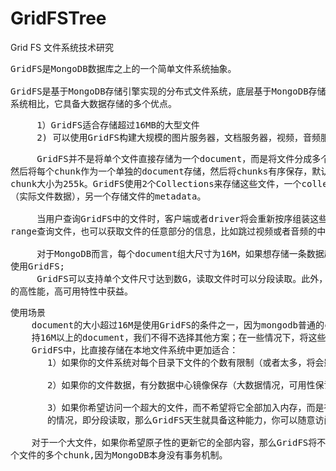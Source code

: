 # GridFSTree
Grid FS 文件系统技术研究


<pre>
GridFS是MongoDB数据库之上的一个简单文件系统抽象。

GridFS是基于MongoDB存储引擎实现的分布式文件系统，底层基于MongoDB存储机制，和其他本地文件
系统相比，它具备大数据存储的多个优点。
</pre>

<pre>
     1）GridFS适合存储超过16MB的大型文件
     2) 可以使用GridFS构建大规模的图片服务器，文档服务器，视频，音频服务器
</pre>

<pre>
     GridFS并不是将单个文件直接存储为一个document，而是将文件分成多个parts或者说chunks,
然后将每个chunk作为一个单独的document存储，然后将chunks有序保存，默认情况下，GridFS的
chunk大小为255k。GridFS使用2个Collections来存储这些文件，一个collection存储文件的chunks
（实际文件数据），另一个存储文件的metadata。

     当用户查询GridFS中的文件时，客户端或者driver将会重新按序组装这些chunks。用户可以
range查询文件，也可以获取文件的任意部分的信息，比如跳过视频或者音频的中间部分等。

     对于MongoDB而言，每个document组大尺寸为16M，如果想存储一条数据超过16M，那么只能
使用GridFS;
     GridFS可以支持单个文件尺寸达到数G，读取文件时可以分段读取。此外，GridFS可以从MongoDB
的高性能，高可用特性中获益。
</pre>

<pre>
使用场景
    document的大小超过16M是使用GridFS的条件之一，因为mongodb普通的collection无法支
    持16M以上的document，我们不得不选择其他方案；在一些情况下，将这些大文件存储在
    GridFS中，比直接存储在本地文件系统中更加适合：
       1）如果你的文件系统对每个目录下文件的个数有限制（或者太多，将会影响文件的打开速度等）。

       2）如果你的文件数据，有分数据中心镜像保存（大数据情况，可用性保证）。

       3）如果你希望访问一个超大的文件，而不希望将它全部加入内存，而是有“range access”
       的情况，即分段读取，那么GridFS天生就具备这种能力，你可以随意访问任意片段。

    对于一个大文件，如果你希望原子性的更新它的全部内容，那么GridFS将不合适；比如同时更新一
个文件的多个chunk,因为MongoDB本身没有事务机制。
</pre>